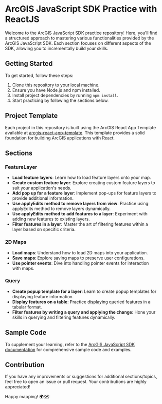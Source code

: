 # ArcGIS JavaScript SDK Practice with ReactJS

Welcome to the ArcGIS JavaScript SDK practice repository! Here, you'll find a structured approach to mastering various functionalities provided by the ArcGIS JavaScript SDK. Each section focuses on different aspects of the SDK, allowing you to incrementally build your skills.

## Getting Started

To get started, follow these steps:

1. Clone this repository to your local machine.
2. Ensure you have Node.js and npm installed.
3. Install project dependencies by running `npm install`.
4. Start practicing by following the sections below.

## Project Template

Each project in this repository is built using the ArcGIS React App Template available at [arcgis-react-app-template](https://github.com/hsnkh12/arcgis-react-app-template.git). This template provides a solid foundation for building ArcGIS applications with React.

## Sections

### FeatureLayer

- **Load feature layers**: Learn how to load feature layers onto your map.
- **Create custom feature layer**: Explore creating custom feature layers to suit your application's needs.
- **Add pop up for a feature layer**: Implement pop-ups for feature layers to provide additional information.
- **Use applyEdits method to remove layers from view**: Practice using applyEdits method to remove layers dynamically.
- **Use applyEdits method to add features to a layer**: Experiment with adding new features to existing layers.
- **Filter features in a layer**: Master the art of filtering features within a layer based on specific criteria.

### 2D Maps

- **Load maps**: Understand how to load 2D maps into your application.
- **Save maps**: Explore saving maps to preserve user configurations.
- **Use pointer events**: Dive into handling pointer events for interaction with maps.

### Query

- **Create popup template for a layer**: Learn to create popup templates for displaying feature information.
- **Display features on a table**: Practice displaying queried features in a tabular format.
- **Filter features by writing a query and applying the change**: Hone your skills in querying and filtering features dynamically.

## Sample Code

To supplement your learning, refer to the [ArcGIS JavaScript SDK documentation](https://developers.arcgis.com/javascript/latest/sample-code) for comprehensive sample code and examples.

## Contribution

If you have any improvements or suggestions for additional sections/topics, feel free to open an issue or pull request. Your contributions are highly appreciated!

Happy mapping! 🌍🗺️
